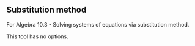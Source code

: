 ## Substitution method

For Algebra 10.3 - Solving systems of equations via substitution method.

This tool has no options.